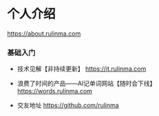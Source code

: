 # 个人介绍
<https://about.rulinma.com>

### 基础入门

* 技术见解【非持续更新】 <https://it.rulinma.com>

* 浪费了时间的产品——AI记单词网站【随时会下线】 <https://words.rulinma.com> 

* 交友地址 <https://github.com/rulinma>




